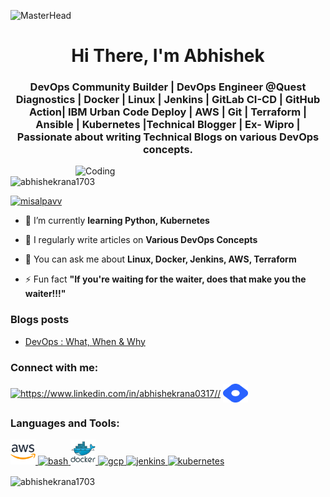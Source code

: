 ![MasterHead](https://thumbs.dreamstime.com/b/devops-banner-concept-has-steps-to-analyze-such-as-plan-code-build-operate-deploy-test-monitor-release-software-251835118.jpg)
<h1 align="center">Hi There, I'm Abhishek</h1>
<h3 align="center">DevOps Community Builder | DevOps Engineer @Quest Diagnostics | Docker | Linux | Jenkins | GitLab CI-CD | GitHub Action| IBM Urban Code Deploy | AWS | Git | Terraform | Ansible | Kubernetes |Technical Blogger | Ex- Wipro | Passionate about writing Technical Blogs on various DevOps concepts.</h3>
<img align="right" alt="Coding" width="400" src="https://cdn.pixabay.com/animation/2022/08/31/08/22/08-22-29-904_512.gif" >

<p align="left"> <img src="https://komarev.com/ghpvc/?username=abhishekrana1703&label=Profile%20views&color=0e75b6&style=flat" alt="abhishekrana1703" /> </p>

<p align="left"> <a href="https://twitter.com/ranaabhishek_17" target="blank"><img src="https://img.shields.io/twitter/follow/abhishek rana?logo=twitter&style=for-the-badge" alt="misalpavv" /></a> </p>

- 🔭 I’m currently **learning Python, Kubernetes**
- 📝 I regularly write articles on **Various DevOps Concepts**

- 💬 You can ask me about **Linux, Docker, Jenkins, AWS, Terraform**

- ⚡ Fun fact **"If you're waiting for the waiter, does that make you the waiter!!!"**

### Blogs posts
<!-- BLOG-POST-LIST:START -->
- [DevOps : What, When &amp; Why](https://medium.com/@me.abhishekrana0317/devops-what-when-why-4ea2610ca646?source=rss-497863f0d13b------2)
<!-- BLOG-POST-LIST:END -->

<h3 align="left">Connect with me:</h3>
<p align="left">
<a href="https://linkedin.com/in/https://www.linkedin.com/in/abhishekrana0317/" target="blank"><img align="center" src="https://raw.githubusercontent.com/rahuldkjain/github-profile-readme-generator/master/src/images/icons/Social/linked-in-alt.svg" alt="https://www.linkedin.com/in/abhishekrana0317//" height="30" width="40" /></a>
<a href="https://abhishekrana.tech/" target="blank"><img align="center" src="https://github.com/abhishekrana1703/Images/blob/main/hashnod.png" alt="https://www.linkedin.com/in/abhishekrana0317//" height="30" width="40" /></a>


<h3 align="left">Languages and Tools:</h3>
<p align="left"> <a href="https://aws.amazon.com" target="_blank" rel="noreferrer"> <img src="https://raw.githubusercontent.com/devicons/devicon/master/icons/amazonwebservices/amazonwebservices-original-wordmark.svg" alt="aws" width="40" height="40"/> </a> <a href="https://www.gnu.org/software/bash/" target="_blank" rel="noreferrer"> <img src="https://www.vectorlogo.zone/logos/gnu_bash/gnu_bash-icon.svg" alt="bash" width="40" height="40"/> </a> <a href="https://www.docker.com/" target="_blank" rel="noreferrer"> <img src="https://raw.githubusercontent.com/devicons/devicon/master/icons/docker/docker-original-wordmark.svg" alt="docker" width="40" height="40"/> </a> <a href="https://cloud.google.com" target="_blank" rel="noreferrer"> <img src="https://www.vectorlogo.zone/logos/google_cloud/google_cloud-icon.svg" alt="gcp" width="40" height="40"/> </a> <a href="https://www.jenkins.io" target="_blank" rel="noreferrer"> <img src="https://www.vectorlogo.zone/logos/jenkins/jenkins-icon.svg" alt="jenkins" width="40" height="40"/> </a> <a href="https://kubernetes.io" target="_blank" rel="noreferrer"> <img src="https://www.vectorlogo.zone/logos/kubernetes/kubernetes-icon.svg" alt="kubernetes" width="40" height="40"/> </a> </p>

<p><img align="center" src="https://github-readme-streak-stats.herokuapp.com/?user=abhishekrana1703&" alt="abhishekrana1703" /></p>
